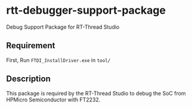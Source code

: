 # rtt-debugger-support-package
Debug Support Package for RT-Thread Studio


## Requirement
First, Run `FTDI_InstallDriver.exe` in `tool/`

## Description
This package is required by the RT-Thread Studio to debug the SoC from HPMicro Semiconductor with FT2232.

